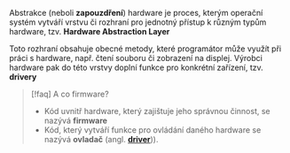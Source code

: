 Abstrakce (neboli **zapouzdření**) hardware je proces, kterým operační systém vytváří vrstvu či rozhraní pro jednotný přístup k různým typům hardware, tzv. **Hardware Abstraction Layer**

Toto rozhraní obsahuje obecné metody, které programátor může využít při práci s hardware, např. čtení souboru či zobrazení na displej. Výrobci hardware pak do této vrstvy doplní funkce pro konkrétní zařízení, tzv. **drivery**

>[!faq] A co firmware?
> - Kód uvnitř hardware, který zajištuje jeho správnou činnost, se nazývá **firmware**
> - Kód, který vytváří funkce pro ovládání daného hardware se nazývá **ovladač** (angl. **[driver](https://youtu.be/O3FKMYBV01U?t=48)**)).